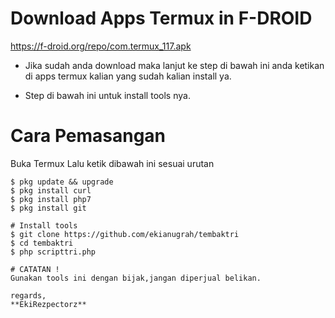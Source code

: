 # Download Apps Termux in F-DROID 
https://f-droid.org/repo/com.termux_117.apk

- Jika sudah anda download maka lanjut ke step di bawah ini 
  anda ketikan di apps termux kalian yang sudah kalian install ya.

- Step di bawah ini untuk install tools nya.

# Cara Pemasangan
Buka Termux Lalu ketik dibawah ini sesuai urutan
```shell
$ pkg update && upgrade
$ pkg install curl
$ pkg install php7
$ pkg install git

# Install tools
$ git clone https://github.com/ekianugrah/tembaktri
$ cd tembaktri
$ php scripttri.php

# CATATAN !
Gunakan tools ini dengan bijak,jangan diperjual belikan.

regards,
**EkiRezpectorz**
